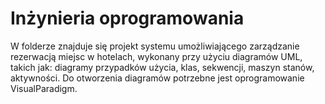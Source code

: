 # Inżynieria oprogramowania

W folderze znajduje się projekt systemu umożliwiającego zarządzanie rezerwacją miejsc w hotelach, wykonany przy użyciu diagramów UML, takich jak: diagramy przypadków użycia, klas, sekwencji, maszyn stanów, aktywności. Do otworzenia diagramów potrzebne jest oprogramowanie VisualParadigm.
